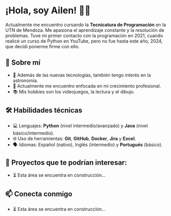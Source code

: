 # ¡Hola, soy Ailen! 👋🏻
Actualmente me encuentro cursando la **Tecnicatura de Programación** en la UTN de Mendoza. Me apasiona el aprendizaje constante y la resolución de problemas. Tuve mi primer contacto con la programación en 2021, cuando realicé un curso de Python en YouTube, pero no fue hasta este año, 2024, que decidí ponerme firme con ello.

## 🌺 Sobre mí
* 🚀 Además de las nuevas tecnologías, también tengo interés en la astronomía.
* 🌱 Actualmente me encuentro enfocada en mi crecimiento profesional.
* 📚 Mis hobbies son los videojuegos, la lectura y el dibujo.
  
## 🛠️ Habilidades técnicas
* 💻 Lenguajes: **Python** (nivel intermedio/avanzado) y **Java** (nivel básico/intermedio).
* 🌐 Uso de herramientas: **Git**, **GitHub**, **Docker**, **Jira** y **Excel**.
* 🗣️ Idiomas: Español (nativo), Inglés (intermedio) y **Portugués** (básico).

## 📁 Proyectos que te podrían interesar:
* ⏳ Esta área se encuentra en construcción...

## 📫 Conecta conmigo
* ⏳ Esta área se encuentra en construcción...
